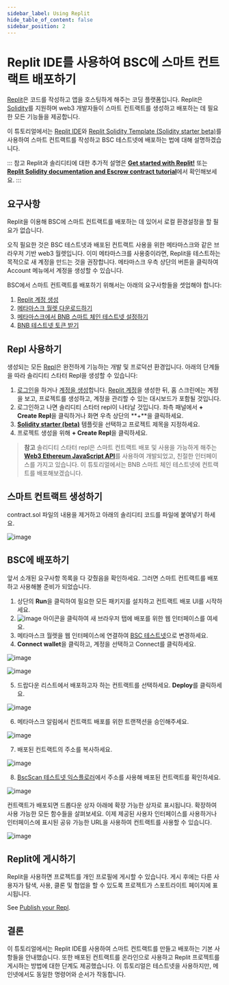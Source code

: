 ```yaml
---
sidebar_label: Using Replit
hide_table_of_content: false
sidebar_position: 2
---
```

 
# Replit IDE를 사용하여 BSC에 스마트 컨트랙트 배포하기
 
[Replit](https://docs.replit.com/tutorials/01-introduction-to-the-repl-it-ide)은 코드를 작성하고 앱을 호스팅하게 해주는 코딩 플랫폼입니다. Replit은 [Solidity](https://replit.com/@replit/Solidity-starter-beta?v=1)를 지원하며 web3 개발자들이 스마트 컨트랙트를 생성하고 배포하는 데 필요한 모든 기능들을 제공합니다.
 
이 튜토리얼에서는 [Replit IDE](https://replit.com/signup)와 [Replit Solidity Template (Solidity starter beta)](https://replit.com/@replit/Solidity-starter-beta?v=1)를 사용하여 스마트 컨트랙트를 작성하고 BSC 테스트넷에 배포하는 법에 대해 설명하겠습니다.
 
::: 참고
Replit과 솔리디티에 대한 추가적 설명은 <ins>**[Get started with Replit!](https://blog.replit.com/solidity)**</ins> 또는 <ins>**[Replit Solidity documentation and Escrow contract tutorial](https://docs.replit.com/tutorials/33-escrow-contract-with-solidity)**</ins>에서 확인해보세요.
:::
 
## 요구사항
 
Replit을 이용해 BSC에 스마트 컨트랙트를 배포하는 데 있어서 로컬 환경설정을 할 필요가 없습니다.
 
오직 필요한 것은 BSC 테스트넷과 배포된 컨트랙트 사용을 위한 메타마스크와 같은 브라우저 기반 web3 월렛입니다. 이미 메타마스크를 사용중이라면, Replit을 테스트하는 목적으로 새 계정을 만드는 것을 권장합니다. 메타마스크 우측 상단의 버튼을 클릭하여 Account 메뉴에서 계정을 생성할 수 있습니다.
 
BSC에서 스마트 컨트랙트를 배포하기 위해서는 아래의 요구사항들을 셋업해야 합니다:
 
1. [Replit 계정 생성](https://replit.com/signup)
2. [메타마스크 월렛 다운로드하기](https://metamask.io/)
3. [메타마스크에서 BNB 스마트 체인 테스트넷 설정하기](https://academy.binance.com/en/articles/connecting-metamask-to-binance-smart-chain)
4. [BNB 테스트넷 토큰 받기](https://testnet.binance.org/faucet-smart)
 
## Repl 사용하기
 
생성되는 모든 [Repl](https://docs.replit.com/getting-started/using-replit-free#repls)은 완전하게 기능하는 개발 및 프로덕션 환경입니다. 아래의 단계들을 따라 솔리디티 스타터 Repl을 생성할 수 있습니다:
 
1. [로그인](https://replit.com/login)을 하거나 [계정을 생성](https://replit.com/signup)합니다. [Replit 계정](https://docs.replit.com/tutorials/01-introduction-to-the-repl-it-ide)을 생성한 뒤, 홈 스크린에는 계정을 보고, 프로젝트를 생성하고, 계정을 관리할 수 있는 대시보드가 포함될 것입니다.
2. 로그인하고 나면 솔리디티 스타터 repl이 나타날 것입니다. 좌측 패널에서 **+ Create Repl**을 클릭하거나 화면 우측 상단의 **+**을 클릭하세요.
3. [**Solidity starter (beta)**](https://replit.com/@replit/Solidity-starter-beta?v=1) 템플릿을 선택하고 프로젝트 제목을 지정하세요.
4. 프로젝트 생성을 위해 **+ Create Repl**을 클릭하세요.
 
> **참고**
솔리디티 스타터 repl은 스마트 컨트랙트 배포 및 사용을 가능하게 해주는 <ins>**[Web3 Ethereum JavaScript API](https://web3js.readthedocs.io/en/v1.5.2/)**</ins>를 사용하여 개발되었고, 친절한 인터페이스를 가지고 있습니다. 이 튜토리얼에서는 BNB 스마트 체인 테스트넷에 컨트랙트를 배포해보겠습니다.

## 스마트 컨트랙트 생성하기
contract.sol 파일의 내용을 제거하고 아래의 솔리디티 코드를 파일에 붙여넣기 하세요.

![image](https://user-images.githubusercontent.com/93580180/189648710-7185193d-b705-4453-99f6-51cfa103499e.png)

## BSC에 배포하기
 
앞서 소개된 요구사항 목록을 다 갖췄음을 확인하세요. 그러면 스마트 컨트랙트를 배포하고 사용해볼 준비가 되었습니다.
 
1. 상단의 **Run**을 클릭하여 필요한 모든 패키지를 설치하고 컨트랙트 배포 UI를 시작하세요.
2. ![image](https://user-images.githubusercontent.com/93580180/189651036-d5c68e4d-9154-4f36-a9b1-09ddb75bf64c.png) 아이콘을 클릭하여 새 브라우저 탭에 배포를 위한 웹 인터페이스를 여세요.
3. 메타마스크 월렛을 웹 인터페이스에 연결하여 [BSC 테스트넷](https://academy.binance.com/en/articles/connecting-metamask-to-binance-smart-chain)으로 변경하세요.
4. **Connect wallet**을 클릭하고, 계정을 선택하고 Connect를 클릭하세요.

![image](https://user-images.githubusercontent.com/93580180/189649199-320b56ef-8cf8-44f7-a90d-d4a640c4521f.png)

![image](https://user-images.githubusercontent.com/93580180/189649134-41518f50-054f-4d5d-9b37-9af57bd16526.png)

5. 드랍다운 리스트에서 배포하고자 하는 컨트랙트를 선택하세요. **Deploy**를 클릭하세요.

![image](https://user-images.githubusercontent.com/93580180/189649368-75a8e91d-3225-48f9-81f4-3bc1c2f5a7a5.png)

6. 메타마스크 알림에서 컨트랙트 배포를 위한 트랜잭션을 승인해주세요.

![image](https://user-images.githubusercontent.com/93580180/189649422-4677b218-4292-43dd-8c7f-c9c14d6604fe.png)

7. 배포된 컨트랙트의 주소를 복사하세요.

![image](https://user-images.githubusercontent.com/93580180/189649474-8ba1660f-ee56-4284-bdf7-e216161409f5.png)

8. [BscScan 테스트넷 익스플로러](https://testnet.bscscan.com/)에서 주소를 사용해 배포된 컨트랙트를 확인하세요.
 
![image](https://user-images.githubusercontent.com/93580180/189649528-73701873-9a32-41cc-9276-fe1daafe809d.png)

컨트랙트가 배포되면 드롭다운 상자 아래에 확장 가능한 상자로 표시됩니다. 확장하여 사용 가능한 모든 함수들을 살펴보세요. 이제 제공된 사용자 인터페이스를 사용하거나 인터페이스에 표시된 공유 가능한 URL을 사용하여 컨트랙트를 사용할 수 있습니다.

![image](https://user-images.githubusercontent.com/93580180/189649592-5ce05a4f-1961-41f3-9a97-e0b11f54a470.png)

## Replit에 게시하기
 
Replit을 사용하면 프로젝트를 개인 프로필에 게시할 수 있습니다. 게시 후에는 다른 사용자가 탐색, 사용, 클론 및 협업을 할 수 있도록 프로젝트가 스포트라이트 페이지에 표시됩니다.
 
See [Publish your Repl](https://docs.replit.com/hosting/sharing-your-repl#publish-your-repl).
 
## 결론
이 튜토리얼에서는 Replit IDE를 사용하여 스마트 컨트랙트를 만들고 배포하는 기본 사항들을 안내했습니다. 또한 배포된 컨트랙트를 온라인으로 사용하고 Replit 프로젝트를 게시하는 방법에 대한 단계도 제공했습니다. 이 튜토리얼은 테스트넷을 사용하지만, 메인넷에서도 동일한 명령어와 순서가 작동합니다.
